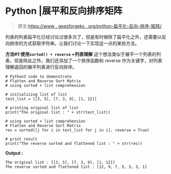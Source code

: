 # Python |展平和反向排序矩阵

> 原文:[https://www . geesforgeks . org/python-扁平化-反向-排序-矩阵/](https://www.geeksforgeeks.org/python-flatten-and-reverse-sort-matrix/)

列表的列表扁平化已经讨论过很多次了，但是有时候除了扁平化之外，还需要以反向排序的方式获取字符串。让我们讨论一下实现这一点的某些方法。

**方法#1:使用`sorted() + reverse` +列表理解**
这个想法类似于展平一个列表的列表，但是除此之外，我们还添加了一个排序函数和 reverse 作为关键字，对列表理解返回的展平列表进行反向排序。

```
# Python3 code to demonstrate
# Flatten and Reverse Sort Matrix
# using sorted + list comprehension

# initializing list of list 
test_list = [[3, 5], [7, 3, 9], [1, 12]]

# printing original list of list 
print("The original list : " + str(test_list))

# using sorted + list comprehension
# Flatten and Reverse Sort Matrix
res = sorted([j for i in test_list for j in i], reverse = True)

# print result
print("The reverse sorted and flattened list : " + str(res))
```

**Output :**

```
The original list : [[3, 5], [7, 3, 9], [1, 12]]
The reverse sorted and flattened list : [12, 9, 7, 5, 3, 3, 1]

```